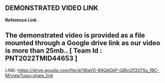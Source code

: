 **DEMONSTRATED VIDEO LINK**
-------------------------------------------
**Reference Link**</br>

The demonstrated video is provided as a file mounted through a Google drive link as our video is more than 25mb.. [ Team Id : PNT2022TMID44653 ]
-------------------------------------------
LINK:-https://drive.google.com/file/d/1I6aVD-89QADkP-iQBvtZf207Sx_fBC-M/view?usp=share_link

